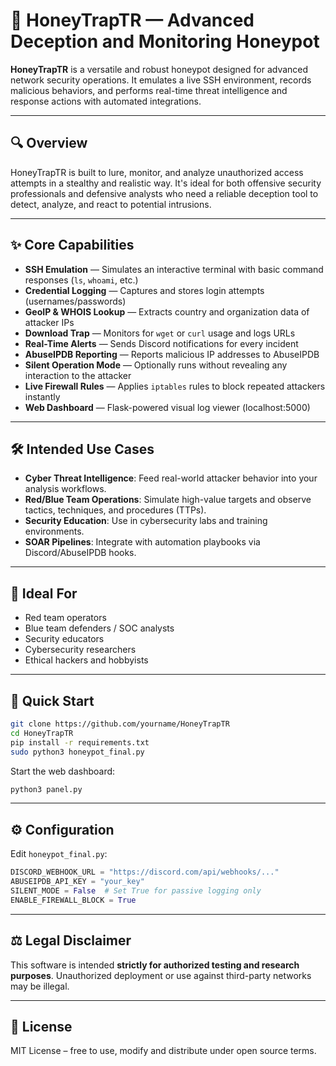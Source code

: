 # 🐝 HoneyTrapTR — Advanced Deception and Monitoring Honeypot

**HoneyTrapTR** is a versatile and robust honeypot designed for advanced network security operations. It emulates a live SSH environment, records malicious behaviors, and performs real-time threat intelligence and response actions with automated integrations.

---

## 🔍 Overview

HoneyTrapTR is built to lure, monitor, and analyze unauthorized access attempts in a stealthy and realistic way. It's ideal for both offensive security professionals and defensive analysts who need a reliable deception tool to detect, analyze, and react to potential intrusions.

---

## ✨ Core Capabilities

- **SSH Emulation** — Simulates an interactive terminal with basic command responses (`ls`, `whoami`, etc.)
- **Credential Logging** — Captures and stores login attempts (usernames/passwords)
- **GeoIP & WHOIS Lookup** — Extracts country and organization data of attacker IPs
- **Download Trap** — Monitors for `wget` or `curl` usage and logs URLs
- **Real-Time Alerts** — Sends Discord notifications for every incident
- **AbuseIPDB Reporting** — Reports malicious IP addresses to AbuseIPDB
- **Silent Operation Mode** — Optionally runs without revealing any interaction to the attacker
- **Live Firewall Rules** — Applies `iptables` rules to block repeated attackers instantly
- **Web Dashboard** — Flask-powered visual log viewer (localhost:5000)

---

## 🛠 Intended Use Cases

- **Cyber Threat Intelligence**: Feed real-world attacker behavior into your analysis workflows.
- **Red/Blue Team Operations**: Simulate high-value targets and observe tactics, techniques, and procedures (TTPs).
- **Security Education**: Use in cybersecurity labs and training environments.
- **SOAR Pipelines**: Integrate with automation playbooks via Discord/AbuseIPDB hooks.

---

## 👥 Ideal For

- Red team operators
- Blue team defenders / SOC analysts
- Security educators
- Cybersecurity researchers
- Ethical hackers and hobbyists

---

## 🚀 Quick Start

```bash
git clone https://github.com/yourname/HoneyTrapTR
cd HoneyTrapTR
pip install -r requirements.txt
sudo python3 honeypot_final.py
```

Start the web dashboard:

```bash
python3 panel.py
```

---

## ⚙ Configuration

Edit `honeypot_final.py`:

```python
DISCORD_WEBHOOK_URL = "https://discord.com/api/webhooks/..."
ABUSEIPDB_API_KEY = "your_key"
SILENT_MODE = False  # Set True for passive logging only
ENABLE_FIREWALL_BLOCK = True
```

---

## ⚖ Legal Disclaimer

This software is intended **strictly for authorized testing and research purposes**. Unauthorized deployment or use against third-party networks may be illegal.

---

## 📄 License

MIT License – free to use, modify and distribute under open source terms.